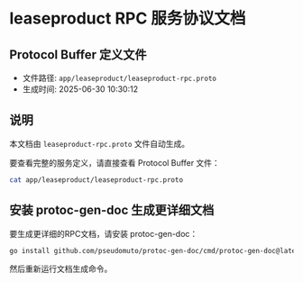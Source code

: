 # leaseproduct RPC 服务协议文档

## Protocol Buffer 定义文件
- 文件路径: `app/leaseproduct/leaseproduct-rpc.proto`
- 生成时间: 2025-06-30 10:30:12

## 说明
本文档由 `leaseproduct-rpc.proto` 文件自动生成。

要查看完整的服务定义，请直接查看 Protocol Buffer 文件：
```bash
cat app/leaseproduct/leaseproduct-rpc.proto
```

## 安装 protoc-gen-doc 生成更详细文档
要生成更详细的RPC文档，请安装 protoc-gen-doc：
```bash
go install github.com/pseudomuto/protoc-gen-doc/cmd/protoc-gen-doc@latest
```

然后重新运行文档生成命令。
